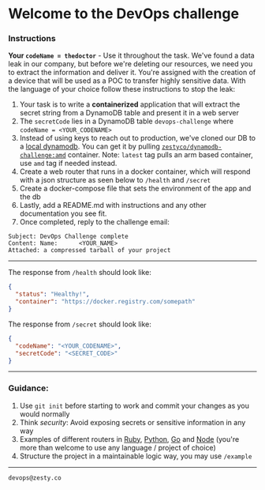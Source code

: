 # Welcome to the DevOps challenge

### Instructions

**Your `codeName = thedoctor`** - Use it throughout the task.
We've found a data leak in our company, but before we're deleting our resources, we need you to extract the information and deliver it.
You're assigned with the creation of a device that will be used as a POC to transfer highly sensitive data.
With the language of your choice follow these instructions to stop the leak:

1. Your task is to write a **containerized** application that will extract the secret string from a DynamoDB table and present it in a web server
1. The `secretCode` lies in a DynamoDB table `devops-challenge` where `codeName = <YOUR_CODENAME>`
1. Instead of using keys to reach out to production, we've cloned our DB to a [local dynamodb](https://hub.docker.com/r/amazon/dynamodb-local). You can get it by pulling [`zestyco/dynamodb-challenge:amd`](https://hub.docker.com/repository/docker/zestyco/dynamodb-challenge) container. Note: `latest` tag pulls an arm based container, use `amd` tag if needed instead.
1. Create a web router that runs in a docker container, which will respond with a json structure as seen below to `/health` and `/secret`
1. Create a docker-compose file that sets the environment of the app and the db
1. Lastly, add a README.md with instructions and any other documentation you see fit.
1. Once completed, reply to the challenge email:
```
Subject: DevOps Challenge complete
Content: Name:      <YOUR_NAME>
Attached: a compressed tarball of your project
```

---

The response from `/health` should look like:
```json
{
  "status": "Healthy!",
  "container": "https://docker.registry.com/somepath"
}
```

The response from `/secret` should look like:
```json
{
  "codeName": "<YOUR_CODENAME>",
  "secretCode": "<SECRET_CODE>"
}
```

---

### Guidance:

1. Use `git init` before starting to work and commit your changes as you would normally
2. Think *security*: Avoid exposing secrets or sensitive information in any way
3. Examples of different routers in [Ruby](https://github.com/sinatra/sinatra), [Python](http://flask.pocoo.org/), [Go](https://golang.org/pkg/net/http/) and [Node](https://www.npmjs.com/package/http-server) (you're more than welcome to use any language / project of choice)
4. Structure the project in a maintainable logic way, you may use `/example`
---

```
devops@zesty.co
```
